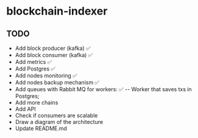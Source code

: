 # blockchain-indexer

## TODO

- Add block producer (kafka) ✅
- Add block consumer (kafka) ✅
- Add metrics ✅
- Add Postgres ✅
- Add nodes monitoring ✅
- Add nodes backup mechanism ✅
- Add queues with Rabbit MQ for workers: ✅
    -- Worker that saves txs in Postgres;
- Add more chains
- Add API
- Check if consumers are scalable
- Draw a diagram of the architecture
- Update README.md
